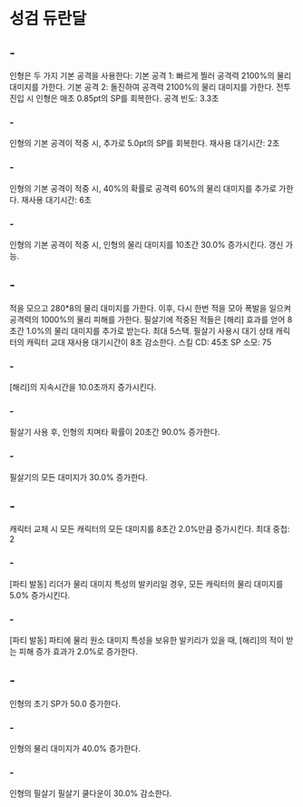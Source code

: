 # 성검 듀란달

## -

인형은 두 가지 기본 공격을 사용한다:
기본 공격 1: 빠르게 찔러 공격력 2100%의 물리 대미지를 가한다.
기본 공격 2: 돌진하여 공격력 2100%의 물리 대미지를 가한다.
전투 진입 시 인형은 매초 0.85pt의 SP를 회복한다.
공격 빈도: 3.3초

### -

인형의 기본 공격이 적중 시, 추가로 5.0pt의 SP를 회복한다. 재사용 대기시간: 2초

### -

인형의 기본 공격이 적중 시, 40%의 확률로 공격력 60%의 물리 대미지를 추가로 가한다. 재사용 대기시간: 6초

### -

인형의 기본 공격이 적중 시, 인형의 물리 대미지를 10초간 30.0% 증가시킨다. 갱신 가능.

## -

적을 모으고 280\*8의 물리 대미지를 가한다. 이후, 다시 한번 적을 모아 폭발을 일으켜 공격력의 1000%의 물리 피해를 가한다. 필살기에 적중된 적들은 [해리] 효과를 얻어 8초간 1.0%의 물리 대미지를 추가로 받는다. 최대 5스택. 필살기 사용시 대기 상태 캐릭터의 캐릭터 교대 재사용 대기시간이 8초 감소한다.
스킬 CD: 45초
SP 소모: 75

### -

[해리]의 지속시간을 10.0초까지 증가시킨다.

### -

필살기 사용 후, 인형의 치며타 확률이 20초간 90.0% 증가한다.

### -

필살기의 모든 대미지가 30.0% 증가한다.

## -

캐릭터 교체 시 모든 캐릭터의 모든 대미지를 8초간 2.0%만큼 증가시킨다. 최대 중첩: 2

### -

[파티 발동] 리더가 물리 대미지 특성의 발키리일 경우, 모든 캐릭터의 물리 대미지를 5.0% 증가시킨다.

### -

[파티 발동] 파티에 물리 원소 대미지 특성을 보유한 발키리가 있을 때, [해리]의 적이 받는 피해 증가 효과가 2.0%로 증가한다.

## -

인형의 초기 SP가 50.0 증가한다.

### -

인형의 물리 대미지가 40.0% 증가한다.

### -

인형의 필살기 필살기 쿨다운이 30.0% 감소한다.
